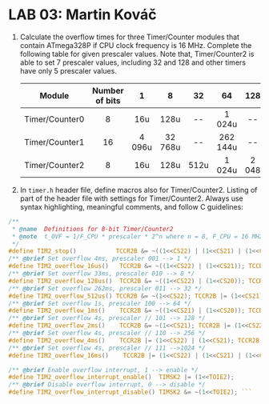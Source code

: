 # LAB 03: Martin Kováč

1. Calculate the overflow times for three Timer/Counter modules that contain ATmega328P if CPU clock frequency is 16&nbsp;MHz. Complete the following table for given prescaler values. Note that, Timer/Counter2 is able to set 7 prescaler values, including 32 and 128 and other timers have only 5 prescaler values.

   | **Module** | **Number of bits** | **1** | **8** | **32** | **64** | **128** | **256** | **1024** |
   | :-: | :-: | :-: | :-: | :-: | :-: | :-: | :-: | :-: |
   | Timer/Counter0 | 8  | 16u | 128u | -- | 1 024u | -- | 4 094u | 16 384u |
   | Timer/Counter1 | 16 | 4 096u | 32 768u | -- | 262 144u | -- | 1 044,5m | 4 194,3m |
   | Timer/Counter2 | 8  | 16u | 128u | 512u | 1 024u |2 048 | 4 094u | 16 384u |

2. In `timer.h` header file, define macros also for Timer/Counter2. Listing of part of the header file with settings for Timer/Counter2. Always use syntax highlighting, meaningful comments, and follow C guidelines:

```c
/**
 * @name  Definitions for 8-bit Timer/Counter2
 * @note  t_OVF = 1/F_CPU * prescaler * 2^n where n = 8, F_CPU = 16 MHz
 */
#define TIM2_stop()           TCCR2B &= ~((1<<CS22) | (1<<CS21) | (1<<CS20));
/** @brief Set overflow 4ms, prescaler 001 --> 1 */
#define TIM2_overflow_16us()   TCCR2B &= ~((1<<CS22) | (1<<CS21)); TCCR2B |= (1<<CS20);
/** @brief Set overflow 33ms, prescaler 010 --> 8 */
#define TIM2_overflow_128us()  TCCR2B &= ~((1<<CS22) | (1<<CS20)); TCCR2B |= (1<<CS21);
/** @brief Set overflow 262ms, prescaler 011 --> 32 */
#define TIM2_overflow_512us() TCCR2B &= ~(1<<CS22); TCCR2B |= (1<<CS21) | (1<<CS20);
/** @brief Set overflow 1s, prescaler 100 --> 64 */
#define TIM2_overflow_1ms()    TCCR2B &= ~((1<<CS21) | (1<<CS20)); TCCR2B |= (1<<CS22);
/** @brief Set overflow 4s, prescaler // 101 --> 128 */
#define TIM2_overflow_2ms()    TCCR2B &= ~(1<<CS21); TCCR2B |= (1<<CS22) | (1<<CS20);
/** @brief Set overflow 4s, prescaler // 110 --> 256 */
#define TIM2_overflow_4ms()    TCCR2B |= (1<<CS22) | (1<<CS21); TCCR2B &= ~(1<<CS20);
/** @brief Set overflow 4s, prescaler // 111 -->1024 */
#define TIM2_overflow_16ms()    TCCR2B |= (1<<CS22) | (1<<CS21) | (1<<CS20);

/** @brief Enable overflow interrupt, 1 --> enable */
#define TIM2_overflow_interrupt_enable()  TIMSK2 |= (1<<TOIE2);
/** @brief Disable overflow interrupt, 0 --> disable */
#define TIM2_overflow_interrupt_disable() TIMSK2 &= ~(1<<TOIE2); ```

